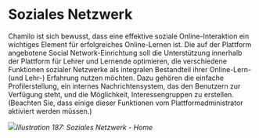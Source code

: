 # Soziales Netzwerk

Chamilo ist sich bewusst, dass eine effektive soziale Online-Interaktion ein wichtiges Element für erfolgreiches Online-Lernen ist. Die auf der Plattform angebotene Social Network-Einrichtung soll die Unterstützung innerhalb der Plattform für Lehrer und Lernende optimieren, die verschiedene Funktionen sozialer Netzwerke als integralen Bestandteil ihrer Online-Lern- \(und Lehr-\) Erfahrung nutzen möchten. Dazu gehören die einfache Profilerstellung, ein internes Nachrichtensystem, das den Benutzern zur Verfügung steht, und die Möglichkeit, Interessengruppen zu erstellen. \(Beachten Sie, dass einige dieser Funktionen vom Plattformadministrator aktiviert werden müssen.\)

![](../../.gitbook/assets/images255.png)_Illustration 187: Soziales Netzwerk - Home_

